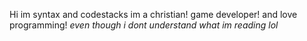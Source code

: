 Hi im syntax and codestacks
im a christian!
game developer!
and love programming! *even though i dont understand what im reading lol*
